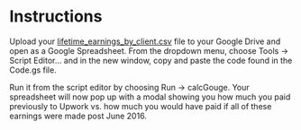 # Instructions

Upload your [lifetime_earnings_by_client.csv](https://www.upwork.com/ab/payments/reports/relationship-values/csv)
file to your Google Drive and open as a Google Spreadsheet. From the dropdown
menu, choose Tools → Script Editor... and in the new window, copy and paste
the code found in the Code.gs file.

Run it from the script editor by choosing Run → calcGouge. Your spreadsheet
will now pop up with a modal showing you how much you paid previously to
Upwork vs. how much you would have paid if all of these earnings were made
post June 2016.
